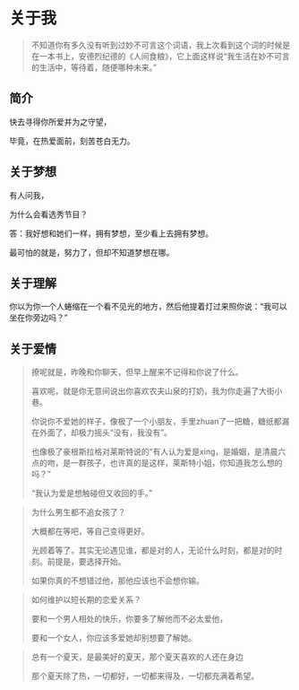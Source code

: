 # 关于我

> 不知道你有多久没有听到过妙不可言这个词语，我上次看到这个词的时候是在一本书上，安德烈纪德的《人间食粮》，它上面这样说“我生活在妙不可言的生活中，等待着，随便哪种未来。”

## 简介

快去寻得你所爱并为之守望，

毕竟，在热爱面前，刻苦苍白无力。

## 关于梦想

有人问我，

为什么会看选秀节目？

答：我好想和她们一样，拥有梦想，至少看上去拥有梦想。

最可怕的就是，努力了，但却不知道梦想在哪。

## 关于理解

你以为你一个人蜷缩在一个看不见光的地方，然后他提着灯过来照你说：“我可以坐在你旁边吗？”

## 关于爱情

> 撩呢就是，昨晚和你聊天，但早上醒来不记得和你说了什么。
>
> 喜欢呢，就是你无意间说出你喜欢农夫山泉的打奶，我为你走遍了大街小巷。
>
> 你说你不爱她的样子，像极了一个小朋友，手里zhuan了一把糖，糖纸都漏在外面了，却极力摇头“没有，我没有”。
>
> 也像极了豪根斯拉格对莱斯特说的“有人认为爱是xing，是婚姻，是清晨六点的吻，是一群孩子，也许真的是这样，莱斯特小姐，你知道我怎么想的吗？”
>
> “我认为爱是想触碰但又收回的手。”

>  为什么男生都不追女孩了？
>
> 大概都在等吧，等自己变得更好。
>
> 光顾着等了，其实无论遇见谁，都是对的人，无论什么时刻，都是对的时刻。前提是，要选择开始。
>
> 如果你真的不想错过他，那他应该也不会想你输。

>  如何维护以短长期的恋爱关系？
>
> 要和一个男人相处的快乐，你要多了解他而不必太爱他，
>
> 要和一个女人，你应该多爱她却别想要了解她。

> 总有一个夏天，是最美好的夏天，那个夏天喜欢的人还在身边
>
> 那个夏天除了热，一切都好，一切都来得及，一切都充满着希望。
